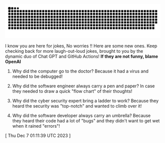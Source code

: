 <picture>
  <source media="(prefers-color-scheme: dark)" srcset="https://raw.githubusercontent.com/platane/platane/output/github-contribution-grid-snake-dark.svg">
  <source media="(prefers-color-scheme: light)" srcset="https://raw.githubusercontent.com/platane/platane/output/github-contribution-grid-snake.svg">
  <img alt="github contribution grid snake animation" src="https://raw.githubusercontent.com/platane/platane/output/github-contribution-grid-snake.svg">
</picture>


I know you are here for jokes, No worries !!
Here are some new ones. Keep checking back for more laugh-out-loud jokes, brought to you by the dynamic duo of Chat GPT and GitHub Actions! __If they are not funny, blame OpenAI__
 
1. Why did the computer go to the doctor? Because it had a virus and needed to be debugged!

2. Why did the software engineer always carry a pen and paper? In case they needed to draw a quick "flow chart" of their thoughts!

3. Why did the cyber security expert bring a ladder to work? Because they heard the security was "top-notch" and wanted to climb over it!

4. Why did the software developer always carry an umbrella? Because they heard their code had a lot of "bugs" and they didn't want to get wet when it rained "errors"!
 
[ 
Thu Dec  7 01:11:39 UTC 2023
 ]
